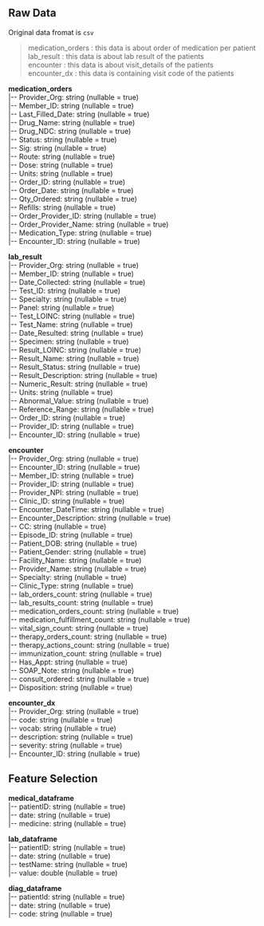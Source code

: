 ## Raw Data
Original data fromat is `csv` 
> medication_orders : this data is about order of medication per patient </br>
> lab_result : this data is about lab result of the patients </br>
> encounter : this data is about visit_details of the patients </br>
> encounter_dx : this data is containing visit code of the patients </br>



**medication_orders** </br>
 |-- Provider_Org: string (nullable = true) </br>
 |-- Member_ID: string (nullable = true) </br>
 |-- Last_Filled_Date: string (nullable = true) </br>
 |-- Drug_Name: string (nullable = true) </br>
 |-- Drug_NDC: string (nullable = true)</br>
 |-- Status: string (nullable = true)</br>
 |-- Sig: string (nullable = true)</br>
 |-- Route: string (nullable = true)</br>
 |-- Dose: string (nullable = true)</br>
 |-- Units: string (nullable = true)</br>
 |-- Order_ID: string (nullable = true)</br>
 |-- Order_Date: string (nullable = true)</br>
 |-- Qty_Ordered: string (nullable = true)</br>
 |-- Refills: string (nullable = true)</br>
 |-- Order_Provider_ID: string (nullable = true)</br>
 |-- Order_Provider_Name: string (nullable = true)</br>
 |-- Medication_Type: string (nullable = true)</br>
 |-- Encounter_ID: string (nullable = true)</br>
 
**lab_result** </br>
 |-- Provider_Org: string (nullable = true)</br>
 |-- Member_ID: string (nullable = true)</br>
 |-- Date_Collected: string (nullable = true)</br>
 |-- Test_ID: string (nullable = true)</br>
 |-- Specialty: string (nullable = true)</br>
 |-- Panel: string (nullable = true)</br>
 |-- Test_LOINC: string (nullable = true)</br>
 |-- Test_Name: string (nullable = true)</br>
 |-- Date_Resulted: string (nullable = true)</br>
 |-- Specimen: string (nullable = true)</br>
 |-- Result_LOINC: string (nullable = true)</br>
 |-- Result_Name: string (nullable = true)</br>
 |-- Result_Status: string (nullable = true)</br>
 |-- Result_Description: string (nullable = true)</br>
 |-- Numeric_Result: string (nullable = true)</br>
 |-- Units: string (nullable = true)</br>
 |-- Abnormal_Value: string (nullable = true)</br>
 |-- Reference_Range: string (nullable = true)</br>
 |-- Order_ID: string (nullable = true)</br>
 |-- Provider_ID: string (nullable = true)</br>
 |-- Encounter_ID: string (nullable = true)</br>
 
**encounter** </br>
 |-- Provider_Org: string (nullable = true)</br>
 |-- Encounter_ID: string (nullable = true)</br>
 |-- Member_ID: string (nullable = true)</br>
 |-- Provider_ID: string (nullable = true)</br>
 |-- Provider_NPI: string (nullable = true)</br>
 |-- Clinic_ID: string (nullable = true)</br>
 |-- Encounter_DateTime: string (nullable = true)</br>
 |-- Encounter_Description: string (nullable = true)</br>
 |-- CC: string (nullable = true)</br>
 |-- Episode_ID: string (nullable = true)</br>
 |-- Patient_DOB: string (nullable = true)</br>
 |-- Patient_Gender: string (nullable = true)</br>
 |-- Facility_Name: string (nullable = true)</br>
 |-- Provider_Name: string (nullable = true)</br>
 |-- Specialty: string (nullable = true)</br>
 |-- Clinic_Type: string (nullable = true)</br>
 |-- lab_orders_count: string (nullable = true)</br>
 |-- lab_results_count: string (nullable = true)</br>
 |-- medication_orders_count: string (nullable = true)</br>
 |-- medication_fulfillment_count: string (nullable = true)</br>
 |-- vital_sign_count: string (nullable = true)</br>
 |-- therapy_orders_count: string (nullable = true)</br>
 |-- therapy_actions_count: string (nullable = true)</br>
 |-- immunization_count: string (nullable = true)</br>
 |-- Has_Appt: string (nullable = true)</br>
 |-- SOAP_Note: string (nullable = true)</br>
 |-- consult_ordered: string (nullable = true)</br>
 |-- Disposition: string (nullable = true)</br>

**encounter_dx**</br>
 |-- Provider_Org: string (nullable = true)</br>
 |-- code: string (nullable = true)</br>
 |-- vocab: string (nullable = true)</br>
 |-- description: string (nullable = true)</br>
 |-- severity: string (nullable = true)</br>
 |-- Encounter_ID: string (nullable = true)</br>
 
 ## Feature Selection
 
**medical_dataframe**</br>
 |-- patientID: string (nullable = true) </br>
 |-- date: string (nullable = true) </br>
 |-- medicine: string (nullable = true) </br>
 
**lab_dataframe**</br>
 |-- patientID: string (nullable = true) </br>
 |-- date: string (nullable = true) </br>
 |-- testName: string (nullable = true) </br>
 |-- value: double (nullable = true) </br>
 
**diag_dataframe**</br>
 |-- patientId: string (nullable = true) </br>
 |-- date: string (nullable = true) </br>
 |-- code: string (nullable = true) </br>
